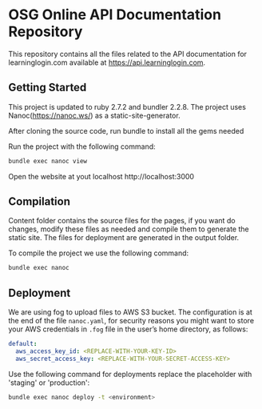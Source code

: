 # OSG Online API Documentation Repository

This repository contains all the files related to the API documentation for learninglogin.com available at https://api.learninglogin.com.

## Getting Started

This project is updated to ruby 2.7.2 and bundler 2.2.8. The project uses Nanoc(https://nanoc.ws/) as a static-site-generator. 

After cloning the source code, run bundle to install all the gems needed

Run the project with the following command:

```bash
bundle exec nanoc view
```

Open the website at yout localhost http://localhost:3000

## Compilation

Content folder contains the source files for the pages, if you want do changes, modify these files as needed and compile them to generate the static site. The files for deployment are generated in the output folder. 

To compile the project we use the following command:

```bash
bundle exec nanoc
```

## Deployment
We are using fog to upload files to AWS S3 bucket. The configuration is at the end of the file `nanoc.yaml`, for security reasons you might want to store your AWS credentials in `.fog` file in the user’s home directory, as follows:

```yaml
default:
  aws_access_key_id: <REPLACE-WITH-YOUR-KEY-ID>
  aws_secret_access_key: <REPLACE-WITH-YOUR-SECRET-ACCESS-KEY>
```

Use the following command for deployments replace the <environment> placeholder with 'staging' or 'production':

```bash
bundle exec nanoc deploy -t <environment>
```


